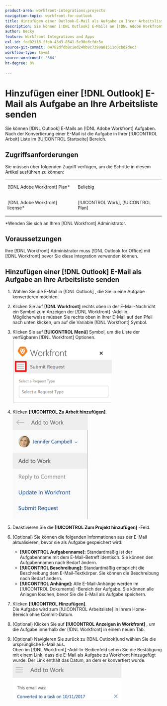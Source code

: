 ```yaml
---
product-area: workfront-integrations;projects
navigation-topic: workfront-for-outlook
title: Hinzufügen einer Outlook-E-Mail als Aufgabe zu Ihrer Arbeitsliste
description: Sie können [!DNL Outlook] E-Mails an [!DNL Adobe Workfront] Aufgaben. Nach dem Konvertieren einer E-Mail ist die Aufgabe in Ihrer Arbeitsliste im Bereich "Startseite"verfügbar.
author: Becky
feature: Workfront Integrations and Apps
exl-id: fcd02116-ffeb-43d3-8541-5e30e6cfdc5e
source-git-commit: 04782dfdb8c1ed24bb9c7399a01511c0cbd2dec3
workflow-type: tm+mt
source-wordcount: '364'
ht-degree: 0%

---
```


# Hinzufügen einer [!DNL Outlook] E-Mail als Aufgabe an Ihre Arbeitsliste senden

Sie können [!DNL Outlook] E-Mails an [!DNL Adobe Workfront] Aufgaben. Nach der Konvertierung einer E-Mail ist die Aufgabe in Ihrer [!UICONTROL Arbeit] Liste im [!UICONTROL Startseite] Bereich.

## Zugriffsanforderungen

Sie müssen über folgenden Zugriff verfügen, um die Schritte in diesem Artikel ausführen zu können:

<table style="table-layout:auto"> 
 <col> 
 <col> 
 <tbody> 
  <tr> 
   <td role="rowheader">[!DNL Adobe Workfront] Plan*</td> 
   <td> <p>Beliebig</p> </td> 
  </tr> 
  <tr> 
   <td role="rowheader">[!DNL Adobe Workfront] license*</td> 
   <td> <p>[!UICONTROL Work], [!UICONTROL Plan]</p> </td> 
  </tr> 
 </tbody> 
</table>

&#42;Wenden Sie sich an Ihren [!DNL Workfront] Administrator.

## Voraussetzungen

Ihre [!DNL Workfront] Administrator muss [!DNL Outlook for Office] mit [!DNL Workfront] bevor Sie diese Integration verwenden können.

## Hinzufügen einer [!DNL Outlook] E-Mail als Aufgabe an Ihre Arbeitsliste senden

1. Wählen Sie die E-Mail in [!DNL Outlook] , die Sie in eine Aufgabe konvertieren möchten.
1. Klicken Sie auf **[!DNL Workfront]** rechts oben in der E-Mail-Nachricht ein Symbol zum Anzeigen der [!DNL Workfront] -Add-in.\
   Möglicherweise müssen Sie rechts oben in Ihrer E-Mail auf den Pfeil nach unten klicken, um auf die Variable [!DNL Workfront] Symbol.

1. Klicken Sie auf **[!UICONTROL Menü]** Symbol, um die Liste der verfügbaren [!DNL Workfront] Optionen.\
   ![o365_addin_menu_icon.png](assets/o365-addin-menu-icon.png)

1. Klicken **[!UICONTROL Zu Arbeit hinzufügen]**.\
   ![outlook_add_to_work_menu.png](assets/outlook-add-to-work-menu-242x337.png)

1. Deaktivieren Sie die **[!UICONTROL Zum Projekt hinzufügen]** -Feld.
1. (Optional) Sie können die folgenden Informationen aus der E-Mail aktualisieren, bevor sie als Aufgabe gespeichert wird:

   * **[!UICONTROL Aufgabenname]:** Standardmäßig ist der Aufgabenname mit dem E-Mail-Betreff identisch. Sie können den Aufgabennamen nach Bedarf ändern.
   * **[!UICONTROL Beschreibung]:** Standardmäßig entspricht die Beschreibung dem E-Mail-Textkörper. Sie können die Beschreibung nach Bedarf ändern.
   * **[!UICONTROL Anhänge]:** Alle E-Mail-Anhänge werden im [!UICONTROL Dokumente] -Bereich der Aufgabe. Sie können alle Anlagen löschen, bevor Sie die E-Mail als Aufgabe speichern.

1. Klicken **[!UICONTROL Hinzufügen]**.\
   Die Aufgabe wird zum [!UICONTROL Arbeitsliste] in Ihrem Home-Bereich ohne Commit-Datum.

1. (Optional) Klicken Sie auf **[!UICONTROL Anzeigen in Workfront]** , um die Aufgabe innerhalb der [!DNL Workfront] in einem neuen Tab.

1. (Optional) Navigieren Sie zurück zu [!DNL Outlook]und wählen Sie die ursprüngliche E-Mail aus.\
   Oben im [!DNL Workfront] -Add-In-Bedienfeld sehen Sie die Bestätigung mit einem Link, dass die E-Mail als Aufgabe zu Workfront hinzugefügt wurde. Der Link enthält das Datum, an dem er konvertiert wurde.\
   ![outlook_standalone_task_added.png](assets/outlook-standalone-task-added-350x123.png)
